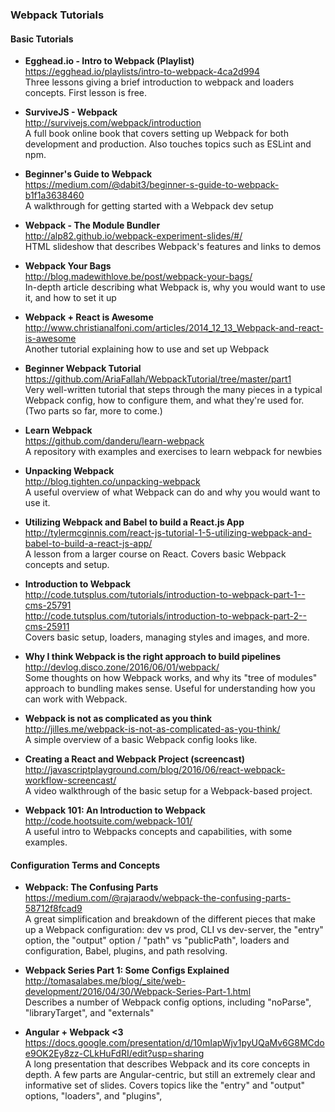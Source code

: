### Webpack Tutorials


#### Basic Tutorials
- **Egghead.io - Intro to Webpack (Playlist)**  
  https://egghead.io/playlists/intro-to-webpack-4ca2d994  
  Three lessons giving a brief introduction to webpack and loaders concepts. First lesson is free.

- **SurviveJS - Webpack**  
  http://survivejs.com/webpack/introduction  
  A full book online book that covers setting up Webpack for both development and production. Also touches topics such as ESLint and npm.

- **Beginner's Guide to Webpack**  
  https://medium.com/@dabit3/beginner-s-guide-to-webpack-b1f1a3638460  
  A walkthrough for getting started with a Webpack dev setup

- **Webpack - The Module Bundler**  
  http://alp82.github.io/webpack-experiment-slides/#/  
  HTML slideshow that describes Webpack's features and links to demos

- **Webpack Your Bags**  
  http://blog.madewithlove.be/post/webpack-your-bags/  
  In-depth article describing what Webpack is, why you would want to use it, and how to set it up

- **Webpack + React is Awesome**  
  http://www.christianalfoni.com/articles/2014_12_13_Webpack-and-react-is-awesome  
  Another tutorial explaining how to use and set up Webpack

- **Beginner Webpack Tutorial**  
  https://github.com/AriaFallah/WebpackTutorial/tree/master/part1  
  Very well-written tutorial that steps through the many pieces in a typical Webpack config, how to configure them, and what they're used for.  (Two parts so far, more to come.)

- **Learn Webpack**  
  https://github.com/danderu/learn-webpack  
  A repository with examples and exercises to learn webpack for newbies

- **Unpacking Webpack**  
  http://blog.tighten.co/unpacking-webpack  
  A useful overview of what Webpack can do and why you would want to use it.

- **Utilizing Webpack and Babel to build a React.js App**  
  http://tylermcginnis.com/react-js-tutorial-1-5-utilizing-webpack-and-babel-to-build-a-react-js-app/  
  A lesson from a larger course on React.  Covers basic Webpack concepts and setup.
  
- **Introduction to Webpack**  
  http://code.tutsplus.com/tutorials/introduction-to-webpack-part-1--cms-25791  
  http://code.tutsplus.com/tutorials/introduction-to-webpack-part-2--cms-25911  
  Covers basic setup, loaders, managing styles and images, and more.
  
- **Why I think Webpack is the right approach to build pipelines**  
  http://devlog.disco.zone/2016/06/01/webpack/  
  Some thoughts on how Webpack works, and why its "tree of modules" approach to bundling makes sense.  Useful for understanding how you can work with Webpack.
  
- **Webpack is not as complicated as you think**  
  http://jilles.me/webpack-is-not-as-complicated-as-you-think/  
  A simple overview of a basic Webpack config looks like.
  
- **Creating a React and Webpack Project (screencast)**  
  http://javascriptplayground.com/blog/2016/06/react-webpack-workflow-screencast/  
  A video walkthrough of the basic setup for a Webpack-based project.
  
- **Webpack 101: An Introduction to Webpack**  
  http://code.hootsuite.com/webpack-101/  
  A useful intro to Webpacks concepts and capabilities, with some examples.
  
  
#### Configuration Terms and Concepts

- **Webpack: The Confusing Parts**  
  https://medium.com/@rajaraodv/webpack-the-confusing-parts-58712f8fcad9  
  A great simplification and breakdown of the different pieces that make up a Webpack configuration: dev vs prod, CLI vs dev-server, the "entry" option, the "output" option / "path" vs "publicPath", loaders and configuration, Babel, plugins, and path resolving.
  

- **Webpack Series Part 1: Some Configs Explained**  
  http://tomasalabes.me/blog/_site/web-development/2016/04/30/Webpack-Series-Part-1.html  
  Describes a number of Webpack config options, including "noParse", "libraryTarget", and "externals"
  
- **Angular + Webpack <3**  
  https://docs.google.com/presentation/d/10mIapWjv1pyUQaMv6G8MCdoe9OK2Ey8zz-CLkHuFdRI/edit?usp=sharing  
  A long presentation that describes Webpack and its core concepts in depth.  A few parts are Angular-centric, but still an extremely clear and informative set of slides.  Covers topics like the "entry" and "output" options, "loaders", and "plugins", 